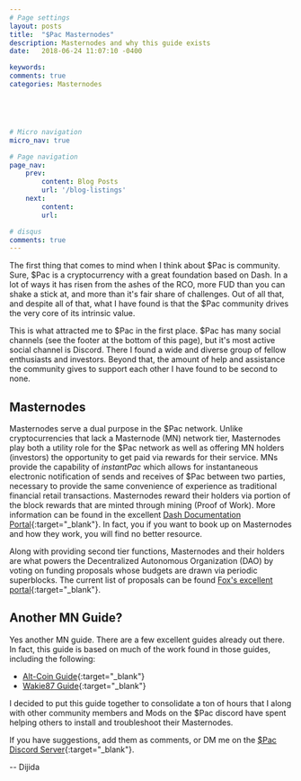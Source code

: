 ```yaml
---
# Page settings
layout: posts
title:  "$Pac Masternodes"
description: Masternodes and why this guide exists
date:   2018-06-24 11:07:10 -0400

keywords:
comments: true
categories: Masternodes





# Micro navigation
micro_nav: true

# Page navigation
page_nav:
    prev:
        content: Blog Posts
        url: '/blog-listings'
    next:
        content:
        url: 

# disqus
comments: true
---
```




The first thing that comes to mind when I think about $Pac is community. Sure, $Pac is a cryptocurrency with a great foundation based on Dash. In a lot of ways it has risen from the ashes of the RCO, more FUD than you can shake a stick at, and more than it's fair share of challenges. Out of all that, and despite all of that, what I have found is that the $Pac community drives the very core of its intrinsic value. 

This is what attracted me to $Pac in the first place. $Pac has many social channels (see the footer at the bottom of this page), but it's most active social channel is Discord. There I found a wide and diverse group of fellow enthusiasts and investors. Beyond that, the amount of help and assistance the community gives to support each other I have found to be second to none. 

## Masternodes 

Masternodes serve a dual purpose in the $Pac network. Unlike cryptocurrencies that lack a Masternode (MN) network tier, Masternodes play both a utility role for the $Pac network as well as offering MN holders (investors) the opportunity to get paid via rewards for their service. MNs provide the capability of *instantPac* which allows for instantaneous electronic notification of sends and receives of $Pac between two parties, necessary to provide the same convenience of experience as traditional financial retail transactions. Masternodes reward their holders via portion of the block rewards that are minted through mining (Proof of Work). More information can be found in the excellent [Dash Documentation Portal](https://docs.dash.org/en/latest/masternodes/index.html){:target="_blank"}. In fact, you if you want to book up on Masternodes and how they work, you will find no better resource.

Along with providing second tier functions, Masternodes and their holders are what powers the Decentralized Autonomous Organization (DAO) by voting on funding proposals whose budgets are drawn via periodic superblocks. The current list of proposals can be found [Fox's excellent portal](http://stats.foxrtb.com/gov.html){:target="_blank"}. 

## Another MN Guide?

Yes another MN guide. There are a few excellent guides already out there. In fact, this guide is based on much of the work found in those guides, including the following:

* [Alt-Coin Guide](http://altcoin-guide.com/paccoin-vps-masternode-guide/){:target="_blank"}
* [Wakie87 Guide](https://wakie87.github.io/){:target="_blank"}

I decided to put this guide together to consolidate a ton of hours that I along with other community members and Mods on the $Pac discord have spent helping others to install and troubleshoot their Masternodes. 

If you have suggestions, add them as comments, or DM me on the [$Pac Discord Server](http://discord.me/pac){:target="_blank"}.

-- Dijida